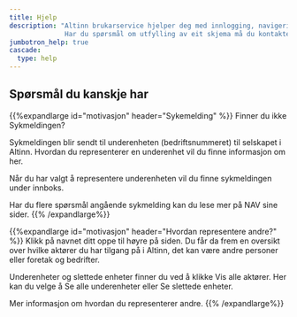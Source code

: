```yaml
---
title: Hjelp
description: "Altinn brukarservice hjelper deg med innlogging, navigering, delegering og vegen frem til eit skjema.
              Har du spørsmål om utfylling av eit skjema må du kontakte etaten som eig det."
jumbotron_help: true
cascade:
  type: help
---
```



## Spørsmål du kanskje har


{{%expandlarge id="motivasjon" header="Sykemelding" %}}
Finner du ikke Sykmeldingen? 

Sykmeldingen blir sendt til underenheten (bedriftsnummeret) til selskapet i Altinn. Hvordan du representerer en underenhet vil du finne informasjon om her.

Når du har valgt å representere underenheten vil du finne sykmeldingen under innboks.

Har du flere spørsmål angående sykmelding kan du lese mer på NAV sine sider. 
{{% /expandlarge%}}

{{%expandlarge id="motivasjon" header="Hvordan representere andre?" %}}
Klikk på navnet ditt oppe til høyre på siden. Du får da frem en oversikt over hvilke aktører du har tilgang på i Altinn, det kan være andre personer eller foretak og bedrifter.

Underenheter og slettede enheter finner du ved å klikke Vis alle aktører. Her kan du velge å Se alle underenheter eller Se slettede enheter.

Mer informasjon om hvordan du representerer andre.
{{% /expandlarge%}}